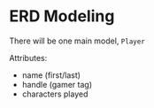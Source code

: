 # ERD Modeling

There will be one main model, `Player`

Attributes:

* name (first/last)
* handle (gamer tag)
* characters played
